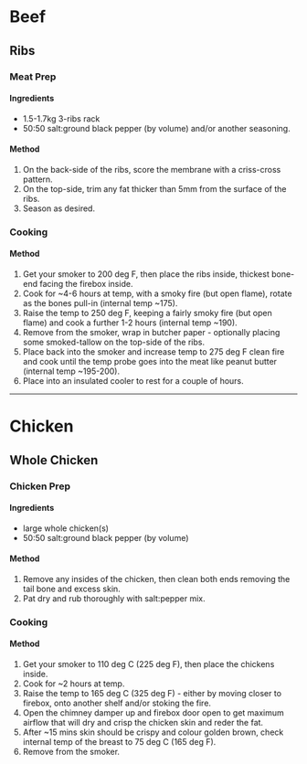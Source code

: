 # Beef

## Ribs

### Meat Prep

#### Ingredients

* 1.5-1.7kg 3-ribs rack
* 50:50 salt:ground black pepper (by volume) and/or another seasoning.

#### Method

1. On the back-side of the ribs, score the membrane with a criss-cross pattern.
1. On the top-side, trim any fat thicker than 5mm from the surface of the ribs.
1. Season as desired.

### Cooking

#### Method

1. Get your smoker to 200 deg F, then place the ribs inside, thickest bone-end facing the firebox inside.
1. Cook for ~4-6 hours at temp, with a smoky fire (but open flame), rotate as the bones pull-in (internal temp ~175).
1. Raise the temp to 250 deg F, keeping a fairly smoky fire (but open flame) and cook a further 1-2 hours (internal temp ~190).
1. Remove from the smoker, wrap in butcher paper - optionally placing some smoked-tallow on the top-side of the ribs.
1. Place back into the smoker and increase temp to 275 deg F clean fire and cook until the temp probe goes into the meat like peanut butter (internal temp ~195-200).
1. Place into an insulated cooler to rest for a couple of hours.

---

# Chicken

## Whole Chicken

### Chicken Prep

#### Ingredients

* large whole chicken(s)
* 50:50 salt:ground black pepper (by volume)

#### Method

1. Remove any insides of the chicken, then clean both ends removing the tail bone and excess skin.
1. Pat dry and rub thoroughly with salt:pepper mix.

### Cooking

#### Method

1. Get your smoker to 110 deg C (225 deg F), then place the chickens inside.
1. Cook for ~2 hours at temp.
1. Raise the temp to 165 deg C (325 deg F) - either by moving closer to firebox, onto another shelf and/or stoking the fire.
1. Open the chimney damper up and firebox door open to get maximum airflow that will dry and crisp the chicken skin and reder the fat.
1. After ~15 mins skin should be crispy and colour golden brown, check internal temp of the breast to 75 deg C (165 deg F).
1. Remove from the smoker.
